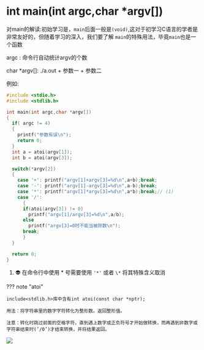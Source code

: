 # int main(int argc,char *argv[])

对main的解读:初始学习是，`main`后面一般是`(void)`,这对于初学习C语言的学者是非常友好的，但随着学习的深入，我们要了解
`main`的特殊用法，毕竟`main`也是一个函数

argc : 命令行自动统计argv的个数

char *argv[]:  ./a.out + 参数一 + 参数二

例如:

```c
#include <stdio.h>
#include <stdlib.h>

int main(int argc,char *argv[])
{
  if( argc != 4)
  {
    printf("参数有误\n");
    return 0;
  }
  int a = atoi(argv[1]);
  int b = atoi(argv[3]);

  switch(*argv[2])
  {
    case '+': printf("argv[1]+argv[3]=%d\n",a+b);break;
    case '-': printf("argv[1]-argv[3]=%d\n",a-b);break;
    case '*': printf("argv[1]*argv[3]=%d\n",a*b);break;// (1)
    case '/': 
      {
      if(atoi(argv[3]) != 0) 
        printf("argv[1]/argv[3]=%d\n",a/b);
      else 
        printf("argv[3]=0时不能当被除数\n");
      break;
      }
  }

  return 0;
}
```

1. :alien: 在命令行中使用 * 号需要使用 `'*'` 或者 `\*` 将其特殊含义取消

??? note "atoi"
    
    include<stdlib.h>库中含有int atoi(const char *nptr);

    用法：将字符串里的数字字符转化为整形数。返回整形值。

    注意：转化时跳过前面的空格字符，直到遇上数字或正负符号才开始做转换，而再遇到非数字或字符串结束时(’/0’)才结束转换，并将结果返回。

    
![](https://cdn.jsdelivr.net/gh/Sakura-Ji/MapDepot/Mkdocs/folder.png)




